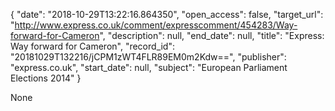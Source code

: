 {
  "date": "2018-10-29T13:22:16.864350", 
  "open_access": false, 
  "target_url": "http://www.express.co.uk/comment/expresscomment/454283/Way-forward-for-Cameron", 
  "description": null, 
  "end_date": null, 
  "title": "Express: Way forward for Cameron", 
  "record_id": "20181029T132216/jCPM1zWT4FLR89EM0m2Kdw==", 
  "publisher": "express.co.uk", 
  "start_date": null, 
  "subject": "European Parliament Elections 2014"
}

None